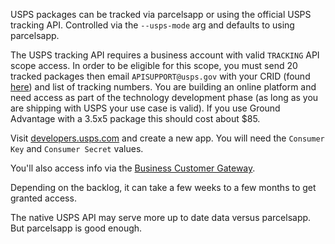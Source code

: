 USPS packages can be tracked via parcelsapp or using the official USPS tracking API. Controlled via the `--usps-mode`
arg and defaults to using parcelsapp.

The USPS tracking API requires a business account with valid `TRACKING` API scope access. In order to be eligible for
this scope, you must send 20 tracked packages then email `APISUPPORT@usps.gov` with your CRID
(found [here](https://developers.usps.com/user)) and list of tracking numbers. You are building an online platform and
need access as part of the technology development phase (as long as you are shipping with USPS your use case is valid).
If you use Ground Advantage with a 3.5x5 package this should cost about $85.

Visit [developers.usps.com](https://developers.usps.com) and create a new app. You will need the `Consumer Key` and
`Consumer Secret` values.

You'll also access info via the [Business Customer Gateway](https://gateway.usps.com/eAdmin/view/signin).

Depending on the backlog, it can take a few weeks to a few months to get granted access.

The native USPS API may serve more up to date data versus parcelsapp. But parcelsapp is good enough.
